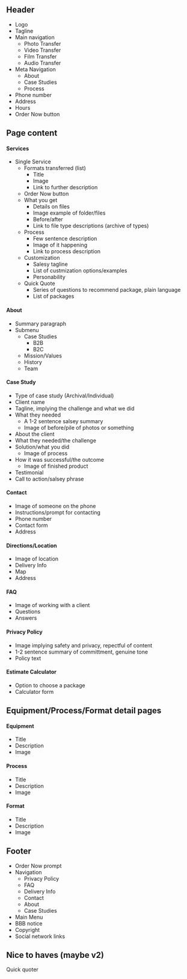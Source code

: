 ## Header

- Logo
- Tagline
- Main navigation
	- Photo Transfer
	- Video Transfer
	- Film Transfer
	- Audio Transfer
- Meta Navigation
	- About
	- Case Studies
	- Process
- Phone number
- Address
- Hours
- Order Now button

## Page content

#### Services

-  Single Service
	- Formats transferred (list)
		- Title
		- Image
		- Link to further description
	- Order Now button
	- What you get
		- Details on files
		- Image example of folder/files
		- Before/after
		- Link to file type descriptions (archive of types)
	- Process
		- Few sentence description
		- Image of it happening
		- Link to process description
	- Customization
		- Salesy tagline
		- List of custmization options/examples
		- Personability
	- Quick Quote
		- Series of questions to recommend package, plain language
		- List of packages

#### About

- Summary paragraph
- Submenu
	- Case Studies
		- B2B
		- B2C
	- Mission/Values
	- History
	- Team

#### Case Study

- Type of case study (Archival/Individual)
- Client name
- Tagline, implying the challenge and what we did
- What they needed
	- A 1-2 sentence salsey summary
	- Image of before/pile of photos or something
- About the client
- What they needed/the challenge
- Solution/what you did
	- Image of process
- How it was successful/the outcome
	- Image of finished product
- Testimonial
- Call to action/salsey phrase

#### Contact

- Image of someone on the phone
- Instructions/prompt for contacting
- Phone number
- Contact form
- Address

#### Directions/Location

- Image of location
- Delivery Info
- Map
- Address

#### FAQ

- Image of working with a client
- Questions
- Answers

#### Privacy Policy

- Image implying safety and privacy, repectful of content
- 1-2 sentence summary of committment, genuine tone
- Policy text

#### Estimate Calculator

- Option to choose a package
- Calculator form

## Equipment/Process/Format detail pages

#### Equipment

- Title
- Description
- Image

#### Process

- Title
- Description
- Image

#### Format

- Title
- Description
- Image

## Footer

- Order Now prompt
- Navigation
	- Privacy Policy
	- FAQ
	- Delivery Info
	- Contact
	- About
	- Case Studies
- Main Menu
- BBB notice
- Copyright
- Social network links




## Nice to haves (maybe v2)

Quick quoter
